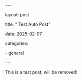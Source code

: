 \-\--

layout: post

title: \" Test Auto Post\"

date: 2025-02-07

categories:

\- general

\-\--

This is a test post, will be removed!
